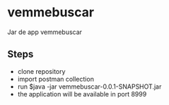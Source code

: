 # vemmebuscar
Jar de app vemmebuscar

## Steps
- clone repository
- import postman collection
- run $java -jar vemmebuscar-0.0.1-SNAPSHOT.jar
- the application will be available in port 8999
